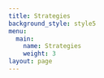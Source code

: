 ```yaml
---
title: Strategies
background_style: style5
menu:
  main:
    name: Strategies
    weight: 3
layout: page
---
```


